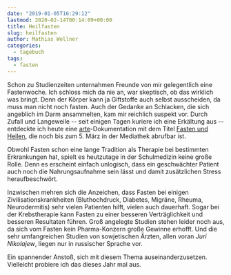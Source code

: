```yaml
---
date: "2019-01-05T16:29:12"
lastmod: 2020-02-14T00:14:09+00:00
title: Heilfasten
slug: heilfasten
author: Mathias Wellner
categories:
  - tagebuch
tags:
  - fasten
---
```

Schon zu Studienzeiten unternahmen Freunde von mir gelegentlich eine Fastenwoche. Ich schloss mich da nie an, war skeptisch, ob das wirklich was bringt. Denn der Körper kann ja Giftstoffe auch selbst ausscheiden, da muss man nicht noch fasten. Auch der Gedanke an Schlacken, die sich angeblich im Darm ansammelten, kam mir reichlich suspekt vor. Durch Zufall und Langeweile -- seit einigen Tagen kuriere ich eine Erkältung aus -- entdeckte ich heute eine [arte](https://www.arte.tv)-Dokumentation mit dem Titel [Fasten und Heilen](https://www.arte.tv/de/videos/043980-000-A/fasten-und-heilen/), die noch bis zum 5. März in der Mediathek abrufbar ist. 
<!--more-->

Obwohl Fasten schon eine lange Tradition als Therapie bei bestimmten Erkrankungen hat, spielt es heutzutage in der Schulmedizin keine große Rolle. Denn es erscheint einfach unlogisch, dass ein geschwächter Patient auch noch die Nahrungsaufnahme sein lässt und damit zusätzlichen Stress heraufbeschwört. 

Inzwischen mehren sich die Anzeichen, dass Fasten bei einigen Zivilisationskrankheiten (Bluthochdruck, Diabetes, Migräne, Rheuma, Neurodermitis) sehr vielen Patienten hilft, vielen auch dauerhaft. Sogar bei der Krebstherapie kann Fasten zu einer besseren Verträglichkeit und besseren Resultaten führen. Groß angelegte Studien stehen leider noch aus, da sich vom Fasten kein Pharma-Konzern große Gewinne erhofft. Und die sehr umfangreichen Studien von sowjetischen Ärzten, allen voran _Juri Nikolajew_, liegen nur in russischer Sprache vor. 

Ein spannender Anstoß, sich mit diesem Thema auseinanderzusetzen. Vielleicht probiere ich das dieses Jahr mal aus. 